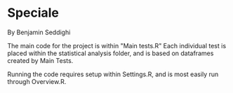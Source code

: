 # Speciale
By Benjamin Seddighi

The main code for the project is within "Main tests.R"
Each individual test is placed within the statistical analysis folder, and is based on dataframes created by Main Tests.

Running the code requires setup within Settings.R, and is most easily run through Overview.R. 
